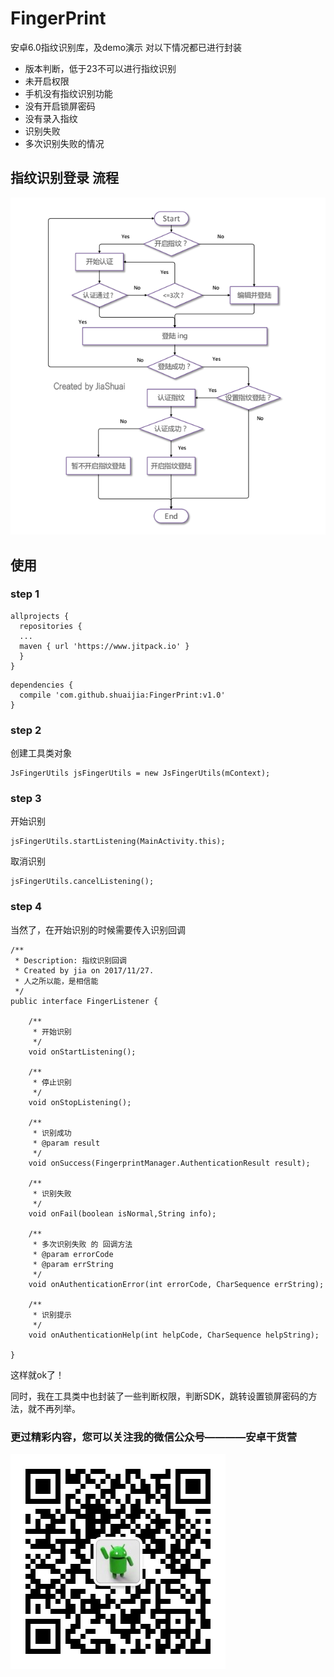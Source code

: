 # FingerPrint
安卓6.0指纹识别库，及demo演示
对以下情况都已进行封装
- 版本判断，低于23不可以进行指纹识别
- 未开启权限
- 手机没有指纹识别功能
- 没有开启锁屏密码
- 没有录入指纹
- 识别失败
- 多次识别失败的情况

## 指纹识别登录  流程
![image](https://github.com/shuaijia/FingerPrint/blob/master/img/program.png)

## 使用
### step 1
```
allprojects {
  repositories {
  ...
  maven { url 'https://www.jitpack.io' }
  }
}
```
```
dependencies {
  compile 'com.github.shuaijia:FingerPrint:v1.0'
}
```

### step 2
创建工具类对象
```
JsFingerUtils jsFingerUtils = new JsFingerUtils(mContext);
```
### step 3
开始识别
```
jsFingerUtils.startListening(MainActivity.this);
```
取消识别
```
jsFingerUtils.cancelListening();
```
### step 4
当然了，在开始识别的时候需要传入识别回调
```
/**
 * Description: 指纹识别回调
 * Created by jia on 2017/11/27.
 * 人之所以能，是相信能
 */
public interface FingerListener {

    /**
     * 开始识别
     */
    void onStartListening();

    /**
     * 停止识别
     */
    void onStopListening();

    /**
     * 识别成功
     * @param result
     */
    void onSuccess(FingerprintManager.AuthenticationResult result);

    /**
     * 识别失败
     */
    void onFail(boolean isNormal,String info);

    /**
     * 多次识别失败 的 回调方法
     * @param errorCode
     * @param errString
     */
    void onAuthenticationError(int errorCode, CharSequence errString);

    /**
     * 识别提示
     */
    void onAuthenticationHelp(int helpCode, CharSequence helpString);

}
```
这样就ok了！

同时，我在工具类中也封装了一些判断权限，判断SDK，跳转设置锁屏密码的方法，就不再列举。

### 更过精彩内容，您可以关注我的微信公众号————**安卓干货营**
![image](https://github.com/shuaijia/FingerPrint/blob/master/img/weixin.jpg)
